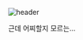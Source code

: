 ![header](https://capsule-render.vercel.app/api?type=slice&color=gradient&height=200&section=header&text=시작이%20반&20render&fontSize=90&fontColor=3F3F3F&fontAlign=80)

근데 어찌할지 모르는...
